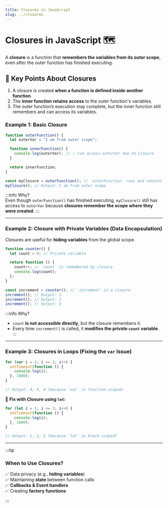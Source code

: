 ```yaml
---
title: Closures in JavaScript
slug: ../closures
---
```


# Closures in JavaScript 🗺️

A **closure** is a function that **remembers the variables from its outer scope**, even after the outer function has finished executing.

## 📌 Key Points About Closures

1. A closure is created **when a function is defined inside another function**.
2. The **inner function retains access** to the outer function's variables.
3. The outer function’s execution may complete, but the inner function still remembers and can access its variables.

### Example 1: Basic Closure

```javascript
function outerFunction() {
  let outerVar = "I am from outer scope";

  function innerFunction() {
    console.log(outerVar); // ✅ Can access outerVar due to closure
  }

  return innerFunction;
}

const myClosure = outerFunction(); // `outerFunction` runs and returns `innerFunction`
myClosure(); // Output: I am from outer scope
```

:::info Why?  
Even though `outerFunction()` has finished executing, `myClosure()` still has access to `outerVar` because **closures remember the scope where they were created**.
:::

---

### Example 2: Closure with Private Variables (Data Encapsulation)

Closures are useful for **hiding variables** from the global scope.

```javascript
function counter() {
  let count = 0; // Private variable

  return function () {
    count++; // `count` is remembered by closure
    console.log(count);
  };
}

const increment = counter(); // `increment` is a closure
increment(); // Output: 1
increment(); // Output: 2
increment(); // Output: 3
```

:::info Why?

- `count` **is not accessible directly**, but the closure remembers it.
- Every time `increment()` is called, it **modifies the private `count` variable**.
  :::

---

### Example 3: Closures in Loops (Fixing the `var` Issue)

```javascript
for (var i = 1; i <= 3; i++) {
  setTimeout(function () {
    console.log(i);
  }, 1000);
}

// Output: 4, 4, 4 (because `var` is function-scoped)
```

🔹 **Fix with Closure using `let`:**

```javascript
for (let i = 1; i <= 3; i++) {
  setTimeout(function () {
    console.log(i);
  }, 1000);
}

// Output: 1, 2, 3 (because `let` is block-scoped)
```

---

:::tip

### When to Use Closures?

✅ Data privacy (e.g., **hiding variables**)  
✅ Maintaining **state** between function calls  
✅ **Callbacks & Event handlers**  
✅ Creating **factory functions**

:::
